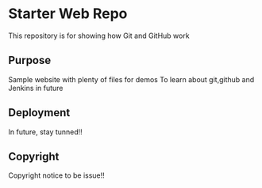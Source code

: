 # Starter Web Repo

This repository is for showing how Git and GitHub work

## Purpose

Sample website with plenty of files for demos
To learn about git,github and Jenkins in future

## Deployment

In future, stay tunned!!

## Copyright

Copyright notice to be issue!!